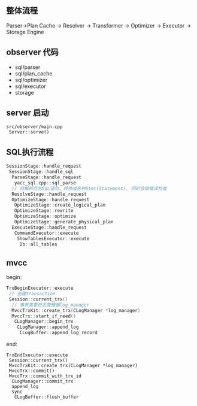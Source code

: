 
## 整体流程

Parser->Plan Cache -> Resolver -> Transformer -> Optimizer -> Executor -> Storage Engine

## observer 代码
- sql/parser
- sql/plan_cache
- sql/optimizer
- sql/executor
- storage


## server 启动
```
src/observer/main.cpp
 Server::serve()

```

## SQL执行流程
```cpp
SessionStage::handle_request
 SessionStage::handle_sql
  ParseStage::handle_request
   yacc_sql.cpp::sql_parse
  // 将解析后的SQL语句，转换成各种Stmt(Statement), 同时会做错误检查
  ResolveStage::handle_request 
  OptimizeStage::handle_request
   OptimizeStage::create_logical_plan
   OptimizeStage::rewrite
   OptimizeStage::optimize
   OptimizeStage::generate_physical_plan
  ExecuteStage::handle_request
   CommandExecutor::execute
    ShowTablesExecutor::execute
     Db::all_tables
```

## mvcc

begin:
```cpp
TrxBeginExecutor::execute
 // 创建transaction
 Session::current_trx()
  // 事务需要日志管理器log_manager
  MvccTrxKit::create_trx(CLogManager *log_manager)
  MvccTrx::start_if_need()
   CLogManager::begin_trx
    CLogManager::append_log
     CLogBuffer::append_log_record
```

end:
```
TrxEndExecutor::execute
 Session::current_trx()
 MvccTrxKit::create_trx(CLogManager *log_manager)
 MvccTrx::commit()
 MvccTrx::commit_with_trx_id
  CLogManager::commit_trx
  append_log
  sync
   CLogBuffer::flush_buffer
```
